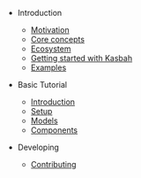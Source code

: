 - Introduction

  - [Motivation](motivation.md)
  - [Core concepts](concepts.md)
  - [Ecosystem](ecosystem.md)
  - [Getting started with Kasbah](quickstart.md)
  - [Examples](examples.md)

- Basic Tutorial

  - [Introduction](tutorial/basic/intro.md)
  - [Setup](tutorial/basic/setup.md)
  - [Models](tutorial/basic/models.md)
  - [Components](tutorial/basic/components.md)

- Developing

  - [Contributing](contributing.md)
